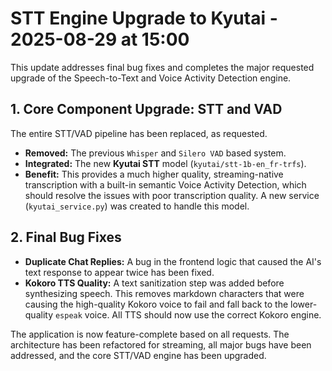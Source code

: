 # STT Engine Upgrade to Kyutai - 2025-08-29 at 15:00

This update addresses final bug fixes and completes the major requested upgrade of the Speech-to-Text and Voice Activity Detection engine.

## 1. Core Component Upgrade: STT and VAD

The entire STT/VAD pipeline has been replaced, as requested.

-   **Removed:** The previous `Whisper` and `Silero VAD` based system.
-   **Integrated:** The new **Kyutai STT** model (`kyutai/stt-1b-en_fr-trfs`).
-   **Benefit:** This provides a much higher quality, streaming-native transcription with a built-in semantic Voice Activity Detection, which should resolve the issues with poor transcription quality. A new service (`kyutai_service.py`) was created to handle this model.

## 2. Final Bug Fixes

-   **Duplicate Chat Replies:** A bug in the frontend logic that caused the AI's text response to appear twice has been fixed.
-   **Kokoro TTS Quality:** A text sanitization step was added before synthesizing speech. This removes markdown characters that were causing the high-quality Kokoro voice to fail and fall back to the lower-quality `espeak` voice. All TTS should now use the correct Kokoro engine.

The application is now feature-complete based on all requests. The architecture has been refactored for streaming, all major bugs have been addressed, and the core STT/VAD engine has been upgraded.
